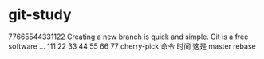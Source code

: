 # git-study
77665544331122
Creating a new branch is quick and simple.
Git is a free software ...
111
22
33
44
55
66
77
cherry-pick 命令
时间
这是 master
rebase
